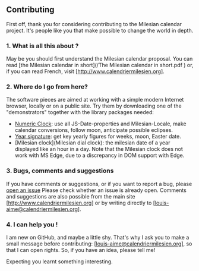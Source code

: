 ## Contributing

First off, thank you for considering contributing to the Milesian calendar project.
It's people like you that make possible to change the world in depth.

### 1. What is all this about ?

May be you should first understand the Milesian calendar proposal. 
You can read [the Milesian calendar in short](/The Milesian calendar in short.pdf )
or, if you can read French, visit [http://www.calendriermilesien.org].

### 2. Where do I go from here?

The software pieces are aimed at working with a simple modern Internet browser,
locally or on a public site.
Try them by downloading one of the "demonstrators" together with the library packages needed:
* [Numeric Clock](Numeric-clock): use all JS-Date-properties and Milesian-Locale,
make calendar conversions, follow moon, anticipate possible eclipses. 
* [Year signature](Year-signature): get key yearly figures for weeks, moon, Easter date.
* [Milesian clock](Milesian dial clock): the milesian date of a year displayed like an hour in a day. 
Note that the Milesian clock does not work with MS Edge, due to a discrepancy in DOM support with Edge.

### 3. Bugs, comments and suggestions

If you have comments or suggestions, or if you want to report a bug, 
please [open an issue](https://github.com/Louis-Aime/Milesian-calendar/issues)
Please check whether an issue is already open.
Comments and suggestions are also possible from the main site [http://www.calendriermilesien.org]
or by writing directly to [louis-aime@calendriermilesien.org].

### 4. I can help you !

I am new on GitHub, and maybe a little shy. That's why I ask you to make a small message before contributing:
[louis-aime@calendriermilesien.org], so that I can open rights.
So, if you have an idea, please tell me!

Expecting you learnt something interesting.
